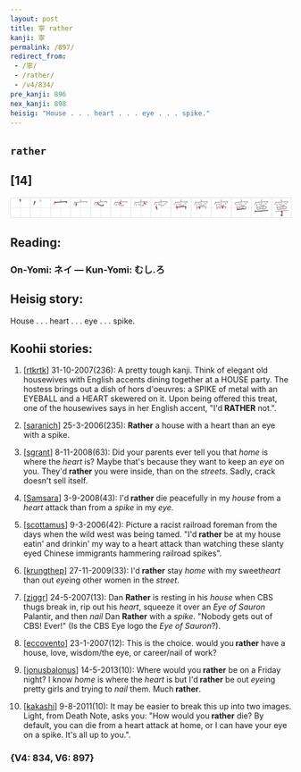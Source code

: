 ```yaml
---
layout: post
title: 寧 rather
kanji: 寧
permalink: /897/
redirect_from:
 - /寧/
 - /rather/
 - /v4/834/
pre_kanji: 896
nex_kanji: 898
heisig: "House . . . heart . . . eye . . . spike."
---
```


## `rather`

## [14]

<div class="stroke"><img src="../images/E5AFA7.png" /></div>

## Reading:

### On-Yomi: ネイ &mdash; Kun-Yomi: むし.ろ

## Heisig story:

House . . . heart . . . eye . . . spike.

## Koohii stories:

1) [<a href="http://kanji.koohii.com/profile/rtkrtk">rtkrtk</a>] 31-10-2007(236): A pretty tough kanji. Think of elegant old housewives with English accents dining together at a HOUSE party. The hostess brings out a dish of hors d&#039;oeuvres: a SPIKE of metal with an EYEBALL and a HEART skewered on it. Upon being offered this treat, one of the housewives says in her English accent, &quot;I&#039;d<strong> RATHER</strong> not.&quot;.

2) [<a href="http://kanji.koohii.com/profile/saranich">saranich</a>] 25-3-2006(235): <strong>Rather</strong> a house with a heart than an eye with a spike.

3) [<a href="http://kanji.koohii.com/profile/sgrant">sgrant</a>] 8-11-2008(63): Did your parents ever tell you that <em>home</em> is where the <em>heart</em> is? Maybe that&#039;s because they want to keep an <em>eye</em> on you. They&#039;d<strong> rather</strong> you were inside, than on the <em>streets</em>. Sadly, crack doesn&#039;t sell itself.

4) [<a href="http://kanji.koohii.com/profile/Samsara">Samsara</a>] 3-9-2008(43): I&#039;d<strong> rather</strong> die peacefully in my <em>house</em> from a <em>heart</em> attack than from a <em>spike</em> in my <em>eye</em>.

5) [<a href="http://kanji.koohii.com/profile/scottamus">scottamus</a>] 9-3-2006(42): Picture a racist railroad foreman from the days when the wild west was being tamed. &quot;I&#039;d<strong> rather</strong> be at my house eatin&#039; and drinkin&#039; my way to a heart attack than watching these slanty eyed Chinese immigrants hammering railroad spikes&quot;.

6) [<a href="http://kanji.koohii.com/profile/krungthep">krungthep</a>] 27-11-2009(33): I&#039;d<strong> rather</strong> stay <em>home</em> with my sweet<em>heart</em> than out <em>eye</em>ing other women in the <em>street</em>.

7) [<a href="http://kanji.koohii.com/profile/ziggr">ziggr</a>] 24-5-2007(13): Dan <strong>Rather</strong> is resting in his <em>house</em> when CBS thugs break in, rip out his <em>heart</em>, squeeze it over an <em>Eye of Sauron</em> Palantir, and then <em>nail</em> Dan <strong>Rather</strong> with a <em>spike</em>. &quot;Nobody gets out of CBS! Ever!&quot; (Is the CBS Eye logo the <em>Eye of Sauron</em>?).

8) [<a href="http://kanji.koohii.com/profile/eccovento">eccovento</a>] 23-1-2007(12): This is the choice. would you<strong> rather</strong> have a house, love, wisdom/the eye, or career/nail of work?

9) [<a href="http://kanji.koohii.com/profile/jonusbalonus">jonusbalonus</a>] 14-5-2013(10): Where would you<strong> rather</strong> be on a Friday night? I know <em>home</em> is where the <em>heart</em> is but I&#039;d<strong> rather</strong> be out <em>eye</em>ing pretty girls and trying to <em>nail</em> them. Much<strong> rather</strong>.

10) [<a href="http://kanji.koohii.com/profile/kakashi">kakashi</a>] 9-8-2011(10): It may be easier to break this up into two images. Light, from Death Note, asks you: &quot;How would you<strong> rather</strong> die? By default, you can die from a heart attack at home, or I can have your eye on a spike. It&#039;s all up to you.&quot;.

### {V4: 834, V6: 897}
